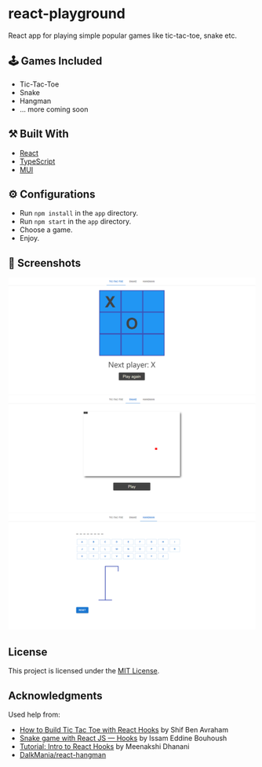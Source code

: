 # react-playground
React app for playing simple popular games like tic-tac-toe, snake etc.

## :joystick: Games Included
- Tic-Tac-Toe
- Snake
- Hangman
- ... more coming soon

## :hammer_and_pick: Built With
- [React](https://reactjs.org/) 
- [TypeScript](https://www.typescriptlang.org/)
- [MUI](https://mui.com/)

## :gear: Configurations
- Run `npm install` in the `app` directory.
- Run `npm start` in the `app` directory.
- Choose a game.
- Enjoy.

## :eyes: Screenshots
![screenshot1](https://github.com/marinakolova/react-playground/blob/main/screenshot1.png)
![screenshot2](https://github.com/marinakolova/react-playground/blob/main/screenshot2.png)
![screenshot3](https://github.com/marinakolova/react-playground/blob/main/screenshot3.png)

## License
This project is licensed under the [MIT License](LICENSE).

## Acknowledgments
Used help from:
- [How to Build Tic Tac Toe with React Hooks](https://medium.com/@shifrb/how-to-build-tic-tac-toe-with-react-hooks-ca37f6040022) by Shif Ben Avraham
- [Snake game with React JS — Hooks](https://medium.com/edonec/snake-game-with-react-js-hooks-600a742e70b7) by Issam Eddine Bouhoush
- [Tutorial: Intro to React Hooks](https://medium.com/nerd-for-tech/tutorial-intro-to-react-hooks-417e4ea3ff33) by Meenakshi Dhanani
- [DalkMania/react-hangman](https://github.com/DalkMania/react-hangman)
